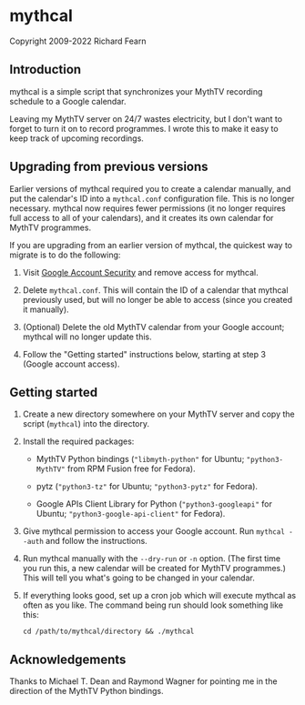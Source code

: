 # mythcal

Copyright 2009-2022 Richard Fearn

## Introduction

mythcal is a simple script that synchronizes your MythTV recording schedule to
a Google calendar.

Leaving my MythTV server on 24/7 wastes electricity, but I don't want to forget
to turn it on to record programmes. I wrote this to make it easy to keep track
of upcoming recordings.

## Upgrading from previous versions

Earlier versions of mythcal required you to create a calendar manually, and put
the calendar's ID into a `mythcal.conf` configuration file. This is no longer
necessary. mythcal now requires fewer permissions (it no longer requires full
access to all of your calendars), and it creates its own calendar for MythTV
programmes.

If you are upgrading from an earlier version of mythcal, the quickest way to
migrate is to do the following:

1. Visit [Google Account Security](https://myaccount.google.com/security) and
   remove access for mythcal.

2. Delete `mythcal.conf`. This will contain the ID of a calendar that mythcal
   previously used, but will no longer be able to access (since you created it
   manually).

3. (Optional) Delete the old MythTV calendar from your Google account; mythcal
   will no longer update this.

4. Follow the "Getting started" instructions below, starting at step 3 (Google
   account access).

## Getting started

1. Create a new directory somewhere on your MythTV server and copy the script
   (`mythcal`) into the directory.

2. Install the required packages:

    * MythTV Python bindings (`"libmyth-python"` for Ubuntu; `"python3-MythTV"`
      from RPM Fusion free for Fedora).

    * pytz (`"python3-tz"` for Ubuntu; `"python3-pytz"` for Fedora).

    * Google APIs Client Library for Python (`"python3-googleapi"` for Ubuntu;
      `"python3-google-api-client"` for Fedora).

3. Give mythcal permission to access your Google account. Run `mythcal --auth`
   and follow the instructions.

4. Run mythcal manually with the `--dry-run` or `-n` option. (The first time you
   run this, a new calendar will be created for MythTV programmes.) This will
   tell you what's going to be changed in your calendar.

5. If everything looks good, set up a cron job which will execute mythcal as
   often as you like. The command being run should look something like this:

   `cd /path/to/mythcal/directory && ./mythcal`

## Acknowledgements

Thanks to Michael T. Dean and Raymond Wagner for pointing me in the direction
of the MythTV Python bindings.
